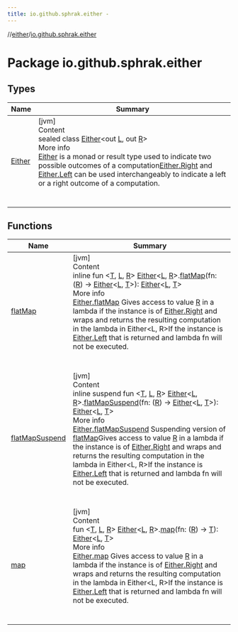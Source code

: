 ```yaml
---
title: io.github.sphrak.either -
---
```

//[either](../index.md)/[io.github.sphrak.either](index.md)



# Package io.github.sphrak.either  


## Types  
  
|  Name|  Summary| 
|---|---|
| <a name="io.github.sphrak.either/Either///PointingToDeclaration/"></a>[Either](-either/index.md)| <a name="io.github.sphrak.either/Either///PointingToDeclaration/"></a>[jvm]  <br>Content  <br>sealed class [Either](-either/index.md)<out [L](-either/index.md), out [R](-either/index.md)>  <br>More info  <br>[Either](-either/index.md) is a monad or result type used to indicate two possible outcomes of a computation[Either.Right](-either/-right/index.md) and [Either.Left](-either/-left/index.md) can be used interchangeably to indicate a left or a right outcome of a computation.  <br><br><br>


## Functions  
  
|  Name|  Summary| 
|---|---|
| <a name="io.github.sphrak.either//flatMap/io.github.sphrak.either.Either[TypeParam(bounds=[kotlin.Any?]),TypeParam(bounds=[kotlin.Any?])]#kotlin.Function1[TypeParam(bounds=[kotlin.Any?]),io.github.sphrak.either.Either[TypeParam(bounds=[kotlin.Any?]),TypeParam(bounds=[kotlin.Any?])]]/PointingToDeclaration/"></a>[flatMap](flat-map.md)| <a name="io.github.sphrak.either//flatMap/io.github.sphrak.either.Either[TypeParam(bounds=[kotlin.Any?]),TypeParam(bounds=[kotlin.Any?])]#kotlin.Function1[TypeParam(bounds=[kotlin.Any?]),io.github.sphrak.either.Either[TypeParam(bounds=[kotlin.Any?]),TypeParam(bounds=[kotlin.Any?])]]/PointingToDeclaration/"></a>[jvm]  <br>Content  <br>inline fun <[T](flat-map.md), [L](flat-map.md), [R](flat-map.md)> [Either](-either/index.md)<[L](flat-map.md), [R](flat-map.md)>.[flatMap](flat-map.md)(fn: ([R](flat-map.md)) -> [Either](-either/index.md)<[L](flat-map.md), [T](flat-map.md)>): [Either](-either/index.md)<[L](flat-map.md), [T](flat-map.md)>  <br>More info  <br>[Either.flatMap](flat-map.md) Gives access to value [R](flat-map.md) in a lambda if the instance is of [Either.Right](-either/-right/index.md) and wraps and returns the resulting computation in the lambda in Either<L, R>If the instance is [Either.Left](-either/-left/index.md) that is returned and lambda fn will not be executed.  <br><br><br>
| <a name="io.github.sphrak.either//flatMapSuspend/io.github.sphrak.either.Either[TypeParam(bounds=[kotlin.Any?]),TypeParam(bounds=[kotlin.Any?])]#kotlin.Function1[TypeParam(bounds=[kotlin.Any?]),io.github.sphrak.either.Either[TypeParam(bounds=[kotlin.Any?]),TypeParam(bounds=[kotlin.Any?])]]/PointingToDeclaration/"></a>[flatMapSuspend](flat-map-suspend.md)| <a name="io.github.sphrak.either//flatMapSuspend/io.github.sphrak.either.Either[TypeParam(bounds=[kotlin.Any?]),TypeParam(bounds=[kotlin.Any?])]#kotlin.Function1[TypeParam(bounds=[kotlin.Any?]),io.github.sphrak.either.Either[TypeParam(bounds=[kotlin.Any?]),TypeParam(bounds=[kotlin.Any?])]]/PointingToDeclaration/"></a>[jvm]  <br>Content  <br>inline suspend fun <[T](flat-map-suspend.md), [L](flat-map-suspend.md), [R](flat-map-suspend.md)> [Either](-either/index.md)<[L](flat-map-suspend.md), [R](flat-map-suspend.md)>.[flatMapSuspend](flat-map-suspend.md)(fn: ([R](flat-map-suspend.md)) -> [Either](-either/index.md)<[L](flat-map-suspend.md), [T](flat-map-suspend.md)>): [Either](-either/index.md)<[L](flat-map-suspend.md), [T](flat-map-suspend.md)>  <br>More info  <br>[Either.flatMapSuspend](flat-map-suspend.md) Suspending version of [flatMap](flat-map.md)Gives access to value [R](flat-map-suspend.md) in a lambda if the instance is of [Either.Right](-either/-right/index.md) and wraps and returns the resulting computation in the lambda in Either<L, R>If the instance is [Either.Left](-either/-left/index.md) that is returned and lambda fn will not be executed.  <br><br><br>
| <a name="io.github.sphrak.either//map/io.github.sphrak.either.Either[TypeParam(bounds=[kotlin.Any?]),TypeParam(bounds=[kotlin.Any?])]#kotlin.Function1[TypeParam(bounds=[kotlin.Any?]),TypeParam(bounds=[kotlin.Any?])]/PointingToDeclaration/"></a>[map](map.md)| <a name="io.github.sphrak.either//map/io.github.sphrak.either.Either[TypeParam(bounds=[kotlin.Any?]),TypeParam(bounds=[kotlin.Any?])]#kotlin.Function1[TypeParam(bounds=[kotlin.Any?]),TypeParam(bounds=[kotlin.Any?])]/PointingToDeclaration/"></a>[jvm]  <br>Content  <br>fun <[T](map.md), [L](map.md), [R](map.md)> [Either](-either/index.md)<[L](map.md), [R](map.md)>.[map](map.md)(fn: ([R](map.md)) -> [T](map.md)): [Either](-either/index.md)<[L](map.md), [T](map.md)>  <br>More info  <br>[Either.map](map.md) Gives access to value [R](map.md) in a lambda if the instance is of [Either.Right](-either/-right/index.md) and wraps and returns the resulting computation in the lambda in Either<L, R>If the instance is [Either.Left](-either/-left/index.md) that is returned and lambda fn will not be executed.  <br><br><br>

